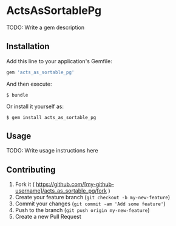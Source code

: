 # ActsAsSortablePg

TODO: Write a gem description

## Installation

Add this line to your application's Gemfile:

```ruby
gem 'acts_as_sortable_pg'
```

And then execute:

    $ bundle

Or install it yourself as:

    $ gem install acts_as_sortable_pg

## Usage

TODO: Write usage instructions here

## Contributing

1. Fork it ( https://github.com/[my-github-username]/acts_as_sortable_pg/fork )
2. Create your feature branch (`git checkout -b my-new-feature`)
3. Commit your changes (`git commit -am 'Add some feature'`)
4. Push to the branch (`git push origin my-new-feature`)
5. Create a new Pull Request
